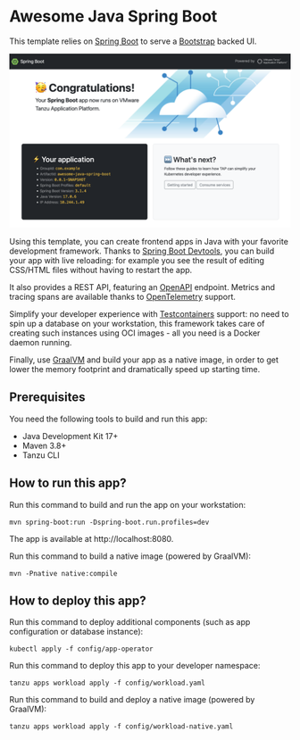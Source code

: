 # Awesome Java Spring Boot

This template relies on [Spring Boot](https://spring.io/projects/spring-boot)
to serve a [Bootstrap](https://getbootstrap.com/) backed UI.

![Screenshot of the application](app.png)

Using this template, you can create frontend apps in Java with
your favorite development framework.
Thanks to [Spring Boot Devtools](https://docs.spring.io/spring-boot/docs/current/reference/html/using.html#using.devtools),
you can build your app with live reloading: for example you see the result of editing
CSS/HTML files without having to restart the app.

It also provides a REST API,
featuring an [OpenAPI](https://www.openapis.org/) endpoint.
Metrics and tracing spans are available thanks to
[OpenTelemetry](https://opentelemetry.io/) support.

Simplify your developer experience with
[Testcontainers](https://testcontainers.com/) support:
no need to spin up a database on your workstation,
this framework takes care of creating such instances using OCI images - all you need is a Docker daemon running.

Finally, use [GraalVM](https://www.graalvm.org/) and build your app as a native image,
in order to get lower the memory footprint and dramatically speed up starting time.

## Prerequisites

You need the following tools to build and run this app:

- Java Development Kit 17+
- Maven 3.8+
- Tanzu CLI

## How to run this app?

Run this command to build and run the app on your workstation:

```shell
mvn spring-boot:run -Dspring-boot.run.profiles=dev
```

The app is available at http://localhost:8080.

Run this command to build a native image (powered by GraalVM):

```shell
mvn -Pnative native:compile
```

## How to deploy this app?

Run this command to deploy additional components
(such as app configuration or database instance):

```shell
kubectl apply -f config/app-operator
```

Run this command to deploy this app to your developer namespace:

```shell
tanzu apps workload apply -f config/workload.yaml
```

Run this command to build and deploy a native image (powered by GraalVM):

```shell
tanzu apps workload apply -f config/workload-native.yaml
```
